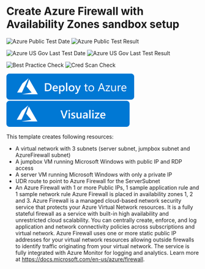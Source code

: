 # Create Azure Firewall with Availability Zones sandbox setup

![Azure Public Test Date](https://azurequickstartsservice.blob.core.windows.net/badges/101-azurefirewall-with-zones-sandbox/PublicLastTestDate.svg)
![Azure Public Test Result](https://azurequickstartsservice.blob.core.windows.net/badges/101-azurefirewall-with-zones-sandbox/PublicDeployment.svg)

![Azure US Gov Last Test Date](https://azurequickstartsservice.blob.core.windows.net/badges/101-azurefirewall-with-zones-sandbox/FairfaxLastTestDate.svg)
![Azure US Gov Last Test Result](https://azurequickstartsservice.blob.core.windows.net/badges/101-azurefirewall-with-zones-sandbox/FairfaxDeployment.svg)

![Best Practice Check](https://azurequickstartsservice.blob.core.windows.net/badges/101-azurefirewall-with-zones-sandbox/BestPracticeResult.svg)
![Cred Scan Check](https://azurequickstartsservice.blob.core.windows.net/badges/101-azurefirewall-with-zones-sandbox/CredScanResult.svg)

[![Deploy To Azure](https://raw.githubusercontent.com/Azure/azure-quickstart-templates/master/1-CONTRIBUTION-GUIDE/images/deploytoazure.svg?sanitize=true)](https://portal.azure.com/#create/Microsoft.Template/uri/https%3A%2F%2Fraw.githubusercontent.com%2FAzure%2Fazure-quickstart-templates%2Fmaster%2F101-azurefirewall-with-zones-sandbox%2Fazuredeploy.json)  [![Visualize](https://raw.githubusercontent.com/Azure/azure-quickstart-templates/master/1-CONTRIBUTION-GUIDE/images/visualizebutton.svg?sanitize=true)](http://armviz.io/#/?load=https%3A%2F%2Fraw.githubusercontent.com%2FAzure%2Fazure-quickstart-templates%2Fmaster%2F101-azurefirewall-with-zones-sandbox%2Fazuredeploy.json)

This template creates following resources:
- A virtual network with 3 subnets (server subnet, jumpbox subnet and AzureFirewall subnet)
- A jumpbox VM running Microsoft Windows with public IP and RDP access
- A server VM running Microsoft Windows with only a private IP
- UDR route to point to Azure Firewall for the ServerSubnet
- An Azure Firewall with 1 or more Public IPs, 1 sample application rule and 1 sample network rule
Azure Firewall is placed in availability zones 1, 2 and 3.
Azure Firewall is a managed cloud-based network security service that protects your Azure Virtual Network resources.
It is a fully stateful firewall as a service with built-in high availability and unrestricted cloud scalability.
You can centrally create, enforce, and log application and network connectivity policies across subscriptions and virtual network.
Azure Firewall uses one or more static public IP addresses for your virtual network resources allowing outside firewalls to identify traffic originating from your virtual network.
The service is fully integrated with Azure Monitor for logging and analytics. Learn more at https://docs.microsoft.com/en-us/azure/firewall.